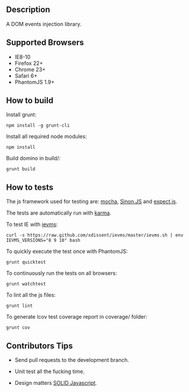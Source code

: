 
Description
-----------

A DOM events injection library.


Supported Browsers
------------------

* IE8-10
* Firefox 22+
* Chrome 23+
* Safari 6+
* PhantomJS 1.9+


How to build
------------

Install grunt:

    npm install -g grunt-cli

Install all required node modules: 

    npm install

Build domino in build/:

    grunt build

How to tests
------------

The js framework used for testing are: [mocha](http://visionmedia.github.io/mocha/),
[Sinon.JS](http://sinonjs.org/) and [expect.js](https://github.com/LearnBoost/expect.js/).

The tests are automatically run with [karma](http://karma-runner.github.io/).

To test IE with [ievms](https://github.com/xdissent/ievms):

    curl -s https://raw.github.com/xdissent/ievms/master/ievms.sh | env IEVMS_VERSIONS="8 9 10" bash

To quickly execute the test once with PhantomJS:

    grunt quicktest

To continuously run the tests on all browsers:

    grunt watchtest

To lint all the js files:

    grunt lint

To generate lcov test coverage report in coverage/ folder:

    grunt cov


Contributors Tips
------------------

* Send pull requests to the development branch.

* Unit test all the fucking time.

* Design matters [SOLID Javascript](http://aspiringcraftsman.com/series/solid-javascript/).


